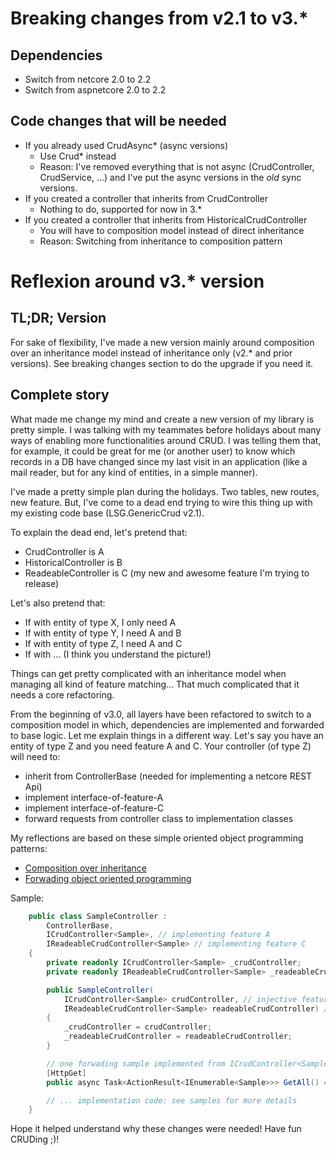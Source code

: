 # Breaking changes from v2.1 to v3.*
## Dependencies
- Switch from netcore 2.0 to 2.2
- Switch from aspnetcore 2.0 to 2.2
## Code changes that will be needed
- If you already used CrudAsync* (async versions)
    - Use Crud* instead
    - Reason: I've removed everything that is not async (CrudController, CrudService, ...) and I've put the async versions in the *old* sync versions.
- If you created a controller that inherits from CrudController
    - Nothing to do, supported for now in 3.*
- If you created a controller that inherits from HistoricalCrudController
    - You will have to composition model instead of direct inheritance
    - Reason: Switching from inheritance to composition pattern

# Reflexion around v3.* version
## TL;DR; Version
For sake of flexibility, I've made a new version mainly around composition over an inheritance model instead of inheritance only (v2.* and prior versions). See breaking changes section to do the upgrade if you need it.

## Complete story
What made me change my mind and create a new version of my library is pretty simple. I was talking with my teammates before holidays about many ways of enabling more functionalities around CRUD. I was telling them that, for example, it could be great for me (or another user) to know which records in a DB have changed since my last visit in an application (like a mail reader, but for any kind of entities, in a simple manner).

I've made a pretty simple plan during the holidays. Two tables, new routes, new feature. But, I've come to a dead end trying to wire this thing up with my existing code base (LSG.GenericCrud v2.1).

To explain the dead end, let's pretend that:
- CrudController is A
- HistoricalController is B
- ReadeableController is C (my new and awesome feature I'm trying to release)

Let's also pretend that:
- If with entity of type X, I only need A
- If with entity of type Y, I need A and B
- If with entity of type Z, I need A and C
- If with ... (I think you understand the picture!)

Things can get pretty complicated with an inheritance model when managing all kind of feature matching... That much complicated that it needs a core refactoring.

From the beginning of v3.0, all layers have been refactored to switch to a composition model in which, dependencies are implemented and forwarded to base logic. Let me explain things in a different way. Let's say you have an entity of type Z and you need feature A and C. Your controller (of type Z) will need to:
- inherit from ControllerBase (needed for implementing a netcore REST Api)
- implement interface-of-feature-A
- implement interface-of-feature-C
- forward requests from controller class to implementation classes

My reflections are based on these simple oriented object programming patterns:
- [Composition over inheritance](https://en.wikipedia.org/wiki/Composition_over_inheritance)
- [Forwading object oriented programming](https://en.wikipedia.org/wiki/Forwarding_(object-oriented_programming))

Sample:
```csharp
    public class SampleController :
        ControllerBase,
        ICrudController<Sample>, // implementing feature A
        IReadeableCrudController<Sample> // implementing feature C
    {
        private readonly ICrudController<Sample> _crudController;
        private readonly IReadeableCrudController<Sample> _readeableCrudController;

        public SampleController(
            ICrudController<Sample> crudController, // injective feature A
            IReadeableCrudController<Sample> readeableCrudController) // injecting feature C
        {
            _crudController = crudController;
            _readeableCrudController = readeableCrudController;
        }

        // one forwading sample implemented from ICrudController<Sample>
        [HttpGet]
        public async Task<ActionResult<IEnumerable<Sample>>> GetAll() => await _crudController.GetAll();

        // ... implementation code: see samples for more details
    }
```
Hope it helped understand why these changes were needed!
Have fun CRUDing ;)!